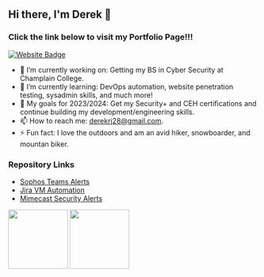 ## Hi there, I'm Derek 👋
### Click the link below to visit my Portfolio Page!!!

[![Website Badge](https://img.shields.io/badge/Website-3b5998?style=flat-square&logo=google-chrome&logoColor=white)]([https://sites.google.com/view/derekjohnson])

<!--
**ChampPG/ChampPG** is a ✨ _special_ ✨ repository because its `README.md` (this file) appears on your GitHub profile.

Here are some ideas to get you started:
-->
* 🔭 I’m currently working on: Getting my BS in Cyber Security at Champlain College.
* 🌱 I’m currently learning: DevOps automation, website penetration testing, sysadmin skills, and much more!
* 💬 My goals for 2023/2024: Get my Security+ and CEH certifications and continue building my development/engineering skills.
* 📫 How to reach me: derekrj28@gmail.com.
* ⚡ Fun fact: I love the outdoors and am an avid hiker, snowboarder, and mountan biker.


<!-- [![Anurag's GitHub stats](https://github-readme-stats.vercel.app/api?username=ChampPG)](https://github.com/anuraghazra/github-readme-stats) -->
<!-- [![Top Langs](https://github-readme-stats.vercel.app/api/top-langs/?username=ChampPG)](https://github.com/anuraghazra/github-readme-stats) -->

### Repository Links 

* [Sophos Teams Alerts](https://github.com/derekrjohnson/Sophos-Teams-Alerts)
* [Jira VM Automation](https://github.com/derekrjohnson/Jira-VM-Automation)
* [Mimecast Security Alerts](https://github.com/derekrjohnson/Mimecast-Teams-Alerts)

<p>
    <img height="120em" src="https://github-readme-stats.vercel.app/api?username=derekrjohnson&hide=stars&show_icons=true&hide_border=true&&count_private=true&include_all_commits=true" />
    <img height="120em" src="https://github-readme-stats.vercel.app/api/top-langs/?username=derekrjohnson&show_icons=true&hide_border=true&layout=compact&langs_count=8" />
</p>
